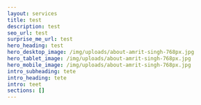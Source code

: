 ```yaml
---
layout: services
title: test
description: test
seo_url: test
surprise_me_url: test
hero_heading: test
hero_desktop_image: /img/uploads/about-amrit-singh-768px.jpg
hero_tablet_image: /img/uploads/about-amrit-singh-768px.jpg
hero_mobile_image: /img/uploads/about-amrit-singh-768px.jpg
intro_subheading: tete
intro_heading: tete
intro: teet
sections: []
---
```


